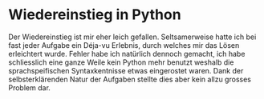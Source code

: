 # Wiedereinstieg in Python

Der Wiedereinstieg ist mir eher leich gefallen. Seltsamerweise hatte ich bei fast jeder Aufgabe ein Déja-vu Erlebnis, durch welches mir das Lösen erleichtert wurde. Fehler habe ich natürlich dennoch gemacht, ich habe schliesslich eine ganze Weile kein Python mehr benutzt weshalb die sprachspeifischen Syntaxkentnisse etwas eingerostet waren. Dank der selbsterklärenden Natur der Aufgaben stellte dies aber kein allzu grosses Problem dar.